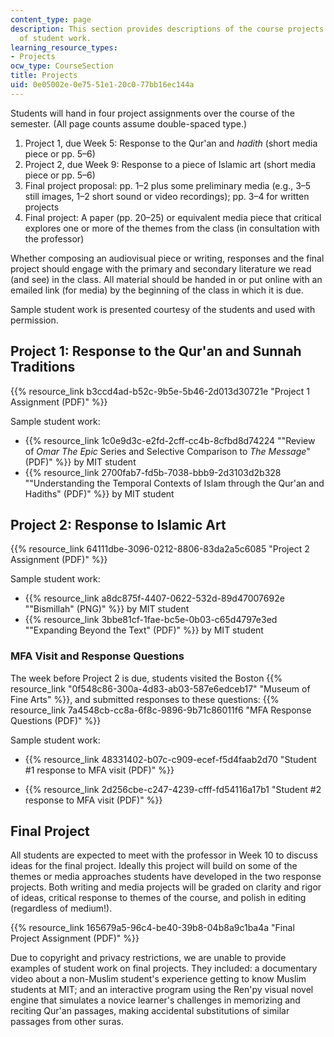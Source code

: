 ```yaml
---
content_type: page
description: This section provides descriptions of the course projects and examples
  of student work.
learning_resource_types:
- Projects
ocw_type: CourseSection
title: Projects
uid: 0e05002e-0e75-51e1-20c0-77bb16ec144a
---
```


Students will hand in four project assignments over the course of the semester. (All page counts assume double-spaced type.)

1.  Project 1, due Week 5: Response to the Qur'an and _hadith_ (short media piece or pp. 5–6)
2.  Project 2, due Week 9: Response to a piece of Islamic art (short media piece or pp. 5–6)
3.  Final project proposal: pp. 1–2 plus some preliminary media (e.g., 3–5 still images, 1–2 short sound or video recordings); pp. 3–4 for written projects
4.  Final project: A paper (pp. 20–25) or equivalent media piece that critical explores one or more of the themes from the class (in consultation with the professor)

Whether composing an audiovisual piece or writing, responses and the final project should engage with the primary and secondary literature we read (and see) in the class. All material should be handed in or put online with an emailed link (for media) by the beginning of the class in which it is due.

Sample student work is presented courtesy of the students and used with permission.

Project 1: Response to the Qur'an and Sunnah Traditions
-------------------------------------------------------

{{% resource_link b3ccd4ad-b52c-9b5e-5b46-2d013d30721e "Project 1 Assignment (PDF)" %}}

Sample student work:

*   {{% resource_link 1c0e9d3c-e2fd-2cff-cc4b-8cfbd8d74224 "\"Review of _Omar The Epic_ Series and Selective Comparison to _The Message_\" (PDF)" %}} by MIT student
*   {{% resource_link 2700fab7-fd5b-7038-bbb9-2d3103d2b328 "\"Understanding the Temporal Contexts of Islam through the Qur'an and Hadiths\" (PDF)" %}} by MIT student

Project 2: Response to Islamic Art
----------------------------------

{{% resource_link 64111dbe-3096-0212-8806-83da2a5c6085 "Project 2 Assignment (PDF)" %}}

Sample student work:

*   {{% resource_link a8dc875f-4407-0622-532d-89d47007692e "\"Bismillah\" (PNG)" %}} by MIT student
*   {{% resource_link 3bbe81cf-1fae-bc5e-0b03-c65d4797e3ed "\"Expanding Beyond the Text\" (PDF)" %}} by MIT student

### MFA Visit and Response Questions

The week before Project 2 is due, students visited the Boston {{% resource_link "0f548c86-300a-4d83-ab03-587e6edceb17" "Museum of Fine Arts" %}}, and submitted responses to these questions: {{% resource_link 7a4548cb-cc8a-6f8c-9896-9b71c86011f6 "MFA Response Questions (PDF)" %}}

Sample student work:

*   {{% resource_link 48331402-b07c-c909-ecef-f5d4faab2d70 "Student #1 response to MFA visit (PDF)" %}}

*   {{% resource_link 2d256cbe-c247-4239-cfff-fd54116a17b1 "Student #2 response to MFA visit (PDF)" %}}

Final Project
-------------

All students are expected to meet with the professor in Week 10 to discuss ideas for the final project. Ideally this project will build on some of the themes or media approaches students have developed in the two response projects. Both writing and media projects will be graded on clarity and rigor of ideas, critical response to themes of the course, and polish in editing (regardless of medium!).

{{% resource_link 165679a5-96c4-be40-39b8-04b8a9c1ba4a "Final Project Assignment (PDF)" %}}

Due to copyright and privacy restrictions, we are unable to provide examples of student work on final projects. They included: a documentary video about a non-Muslim student's experience getting to know Muslim students at MIT; and an interactive program using the Ren'py visual novel engine that simulates a novice learner's challenges in memorizing and reciting Qur'an passages, making accidental substitutions of similar passages from other suras.